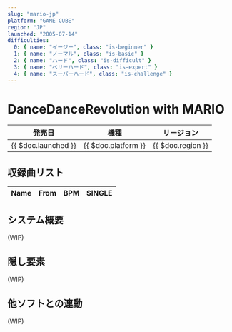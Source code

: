 ```yaml
---
slug: "mario-jp"
platform: "GAME CUBE"
region: "JP"
launched: "2005-07-14"
difficulties:
  0: { name: "イージー", class: "is-beginner" }
  1: { name: "ノーマル", class: "is-basic" }
  2: { name: "ハード", class: "is-difficult" }
  3: { name: "ベリーハード", class: "is-expert" }
  4: { name: "スーパーハード", class: "is-challenge" }
---
```


# DanceDanceRevolution with MARIO

|発売日|機種|リージョン|
|------|----|---------|
|{{ $doc.launched }}|{{ $doc.platform }}|{{ $doc.region }}|

## 収録曲リスト

|Name|From|BPM|SINGLE|
|----|------|---|------|

## システム概要

(WIP)

## 隠し要素

(WIP)

## 他ソフトとの連動

(WIP)
